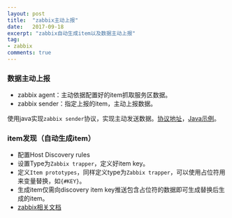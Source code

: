 ```yaml
---
layout: post
title:  "zabbix主动上报"
date:   2017-09-18
excerpt: "zabbix自动生成item以及数据主动上报"
tag:
- zabbix
comments: true
---
```


### 数据主动上报
* zabbix agent：主动依据配置好的item抓取服务区数据。
* zabbix sender：指定上报的item，主动上报数据。

使用java实现```zabbix sender```协议，实现主动发送数据。[协议地址](https://www.zabbix.org/wiki/Docs/protocols/zabbix_sender/3.4)，[Java示例](https://www.zabbix.org/wiki/Docs/protocols/zabbix_sender/1.8/java_example)。


### item发现（自动生成item）
* 配置Host Discovery rules
* 设置Type为```Zabbix trapper```，定义好item key。
* 定义```Item prototypes```，同样定义type为```Zabbix trapper```，可以使用占位符用来变量替换，如```{#KEY}```。
* 生成item仅需向discovery item key推送包含占位符的数据即可生成替换后生成的item。
* [zabbix相关文档](https://www.zabbix.com/documentation/3.4/manual/discovery/low_level_discovery)